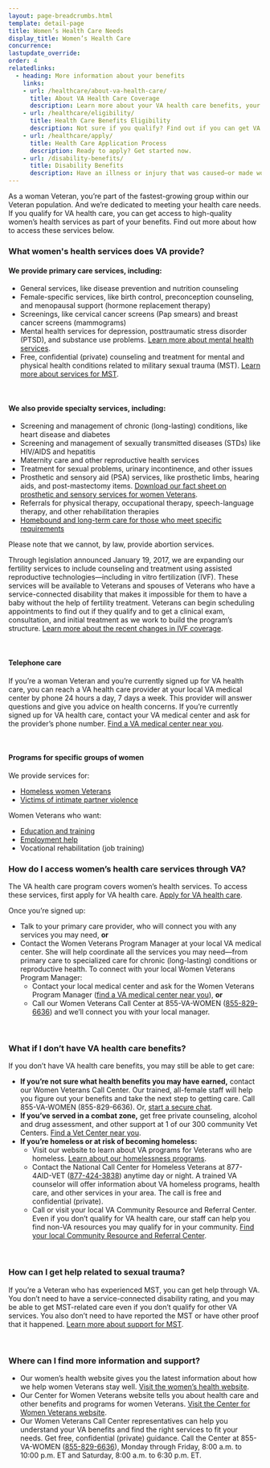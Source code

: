 ```yaml
---
layout: page-breadcrumbs.html
template: detail-page
title: Women’s Health Care Needs
display_title: Women’s Health Care
concurrence: 
lastupdate_override: 
order: 4
relatedlinks:
  - heading: More information about your benefits
    links: 
    - url: /healthcare/about-va-health-care/
      title: About VA Health Care Coverage
      description: Learn more about your VA health care benefits, your health care team, and where you’ll go for care.
    - url: /healthcare/eligibility/
      title: Health Care Benefits Eligibility
      description: Not sure if you qualify? Find out if you can get VA health care benefits.
    - url: /healthcare/apply/
      title: Health Care Application Process
      description: Ready to apply? Get started now.
    - url: /disability-benefits/
      title: Disability Benefits
      description: Have an illness or injury that was caused—or made worse—by your active-duty service? Find out if you can get disability compensation (monthly payments) from VA.
---
```


<div class="va-introtext">

As a woman Veteran, you’re part of the fastest-growing group within our Veteran population. And we’re dedicated to meeting your health care needs. If you qualify for VA health care, you can get access to high-quality women’s health services as part of your benefits. Find out more about how to access these services below.

</div>

<div class="feature">

### What women's health services does VA provide?

#### We provide primary care services, including:

- General services, like disease prevention and nutrition counseling
- Female-specific services, like birth control, preconception counseling, and menopausal support (hormone replacement therapy)
- Screenings, like cervical cancer screens (Pap smears) and breast cancer screens (mammograms)
- Mental health services for depression, posttraumatic stress disorder (PTSD), and substance use problems. [Learn more about mental health services](/healthcare/health-conditions/mental-health/).
- Free, confidential (private) counseling and treatment for mental and physical health conditions related to military sexual trauma (MST). [Learn more about services for MST](/healthcare/health-conditions/military-sexual-trauma/).

<br>

#### We also provide specialty services, including:

- Screening and management of chronic (long-lasting) conditions, like heart disease and diabetes
- Screening and management of sexually transmitted diseases (STDs) like HIV/AIDS and hepatitis
- Maternity care and other reproductive health services
- Treatment for sexual problems, urinary incontinence, and other issues
- Prosthetic and sensory aid (PSA) services, like prosthetic limbs, hearing aids, and post-mastectomy items. [Download our fact sheet on prosthetic and sensory services for women Veterans](https://www.prosthetics.va.gov/factsheet/PSAS-FactSheet-WomenVets.pdf). 
- Referrals for physical therapy, occupational therapy, speech-language therapy, and other rehabilitation therapies
- [Homebound and long-term care for those who meet specific requirements](/healthcare/about-va-health-care/assisted-living-and-home-health-care)

Please note that we cannot, by law, provide abortion services. 

Through legislation announced January 19, 2017, we are expanding our fertility services to include counseling and treatment using assisted reproductive technologies—including in vitro fertilization (IVF). These services will be available to Veterans and spouses of Veterans who have a service-connected disability that makes it impossible for them to have a baby without the help of fertility treatment. Veterans can begin scheduling appointments to find out if they qualify and to get a clinical exam, consultation, and initial treatment as we work to build the program’s structure. [Learn more about the recent changes in IVF coverage](https://www.va.gov/opa/pressrel/pressrelease.cfm?id=2854).

<br>

#### Telephone care

If you’re a woman Veteran and you’re currently signed up for VA health care, you can reach a VA health care provider at your local VA medical center by phone 24 hours a day, 7 days a week. This provider will answer questions and give you advice on health concerns. If you’re currently signed up for VA health care, contact your VA medical center and ask for the provider’s phone number. [Find a VA medical center near you](/facilities/). 

<br>

#### Programs for specific groups of women

We provide services for:

- [Homeless women Veterans](https://www.va.gov/homeless/for_women_veterans.asp)
- [Victims of intimate partner violence](https://www.womenshealth.va.gov/outreachmaterials/abuseandviolence/intimatepartnerviolence.asp) 

Women Veterans who want: 
  - [Education and training](/education/)
  - [Employment help](/employment/) 
  - Vocational rehabilitation (job training)

</div>

### How do I access women’s health care services through VA? 

The VA health care program covers women’s health services. To access these services, first apply for VA health care. [Apply for VA health care](/healthcare/apply/). 

Once you’re signed up:

- Talk to your primary care provider, who will connect you with any services you may need, **or**
- Contact the Women Veterans Program Manager at your local VA medical center. She will help coordinate all the services you may need—from primary care to specialized care for chronic (long-lasting) conditions or reproductive health. To connect with your local Women Veterans Program Manager:
  - Contact your local medical center and ask for the Women Veterans Program Manager ([find a VA medical center near you](/facilities/)), **or** 
  - Call our Women Veterans Call Center at 855-VA-WOMEN (<a href="tel:+1-855-829-6636">855-829-6636</a>) and we’ll connect you with your local manager.

<br>

### What if I don’t have VA health care benefits? 

If you don’t have VA health care benefits, you may still be able to get care:

- **If you’re not sure what health benefits you may have earned,** contact our Women Veterans Call Center. Our trained, all-female staff will help you figure out your benefits and take the next step to getting care. Call 855-VA-WOMEN (855-829-6636). Or, [start a secure chat](https://www.womenshealth.va.gov/WOMENSHEALTH/programoverview/wvcc.asp).  
- **If you’ve served in a combat zone,** get free private counseling, alcohol and drug assessment, and other support at 1 of our 300 community Vet Centers. [Find a Vet Center near you](/facilities/). 
- **If you’re homeless or at risk of becoming homeless:** 
  - Visit our website to learn about VA programs for Veterans who are homeless. [Learn about our homelessness programs](https://www.va.gov/homeless/).
  - Contact the National Call Center for Homeless Veterans at 877-4AID-VET (<a href="tel:+1-877-424-3838">877-424-3838</a>) anytime day or night. A trained VA counselor will offer information about VA homeless programs, health care, and other services in your area. The call is free and confidential (private).
  - Call or visit your local VA Community  Resource and Referral Center. Even if you don’t qualify for VA health care, our staff can help you find non-VA resources you may qualify for in your community. [Find your local Community Resource and Referral Center]( https://www.va.gov/HOMELESS/Crrc.asp).

<br>

### How can I get help related to sexual trauma?

If you’re a Veteran who has experienced MST, you can get help through VA. You don’t need to have a service-connected disability rating, and you may be able to get MST-related care even if you don’t qualify for other VA services. You also don’t need to have reported the MST or have other proof that it happened. [Learn more about support for MST](/healthcare/health-conditions/military-sexual-trauma/).

<br>

### Where can I find more information and support?

- Our women’s health website gives you the latest information about how we help women Veterans stay well. [Visit the women’s health website](https://www.womenshealth.va.gov/).
- Our Center for Women Veterans website tells you about health care and other benefits and programs for women Veterans. [Visit the Center for Women Veterans website](https://www.va.gov/womenvet/). 
- Our Women Veterans Call Center representatives can help you understand your VA benefits and find the right services to fit your needs. Get free, confidential (private) guidance. Call the Center at 855-VA-WOMEN (<a href="tel:+1-855-829-6636">855-829-6636</a>), Monday through Friday, 8:00 a.m. to 10:00 p.m. ET and Saturday, 8:00 a.m. to 6:30 p.m. ET.
